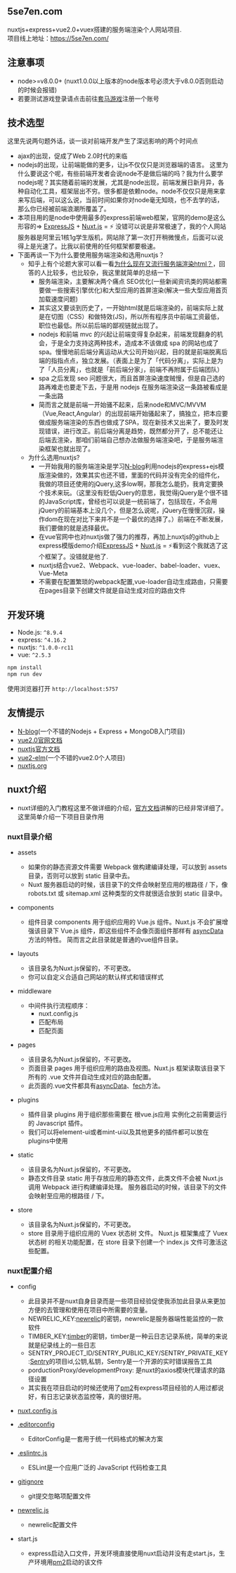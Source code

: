 ## 5se7en.com

nuxtjs+express+vue2.0+vuex搭建的服务端渲染个人网站项目.<br>
项目线上地址：https://5se7en.com/

## 注意事项

- node>=v8.0.0+ (nuxt1.0.0以上版本的node版本号必须大于v8.0.0否则启动的时候会报错)<br>
- 若要测试游戏登录请点击前往[套马游戏](https://www.hybjf.com/game/20170925Activity)注册一个账号

## 技术选型

这里先说两句题外话，谈一谈对前端开发产生了深远影响的两个时间点<br>
- ajax的出现，促成了Web 2.0时代的来临
- nodejs的出现，让前端能做的更多，让js不仅仅只是浏览器端的语言。
这里为什么要说这个呢，有些前端开发者会说node不是做后端的吗？我为什么要学nodejs呢？其实随着前端的发展，尤其是node出现，前端发展日新月异，各种自动化工具，框架层出不穷。很多都是依赖node。node不仅仅只是用来拿来写后端，可以这么说，当前时间如果你对node毫无知晓，也不去学的话，那么你已经被前端浪潮所覆盖了。
- 本项目用的是node中使用最多的express前端web框架，官网的demo是这么形容的=> [ExpressJS](http://expressjs.com/) + [Nuxt.js](https://nuxtjs.org) = :zap:  没错可以说是非常极速了，我的个人网站服务器是阿里云1核1g学生版机，网站除了第一次打开稍微慢点，后面可以说得上是光速了。比我以前使用的任何框架都要极速。
- 下面再谈一下为什么要使用服务端渲染和选用nuxtjs？
    - 知乎上有个论题大家可以看一看[为什么现在又流行服务端渲染html？](https://www.zhihu.com/question/59578433/answer/326694511)，回答的人比较多，也比较杂，我这里就简单的总结一下
        - 服务端渲染，主要解决两个痛点 SEO优化(一些新闻资讯类的网站都需要做一些搜索引擎优化)和大型应用的首屏渲染(解决一些大型应用首页加载速度问题)
        - 其实这又要谈到历史了，一开始html就是后端渲染的，前端实际上就是在切图（CSS）和做特效(JS)，所以所有程序员中前端工资最低，职位也最低。所以前后端的鄙视链就出现了。
        - nodejs 和前端 mvc 的兴起让前端变得复杂起来，前端发现翻身的机会，于是全力支持这两种技术，造成本不该做成 spa 的网站也成了 spa。慢慢地前后端分离运动从大公司开始兴起，目的就是前端脱离后端的指指点点，独立发展。（表面上是为了「代码分离」，实际上是为了「人员分离」，也就是「前后端分家」，前端不再附属于后端团队）
        - spa 之后发现 seo 问题很大，而且首屏渲染速度贼慢，但是自己选的路再难走也要走下去，于是用 nodejs 在服务端渲染这一条路被看成是一条出路
        - 简而言之就是前端一开始骚不起来，后来node和MVC/MVVM（Vue,React,Angular）的出现前端开始骚起来了，搞独立，把本应要做成服务端渲染的东西也做成了SPA，现在新技术又出来了，要及时发现错误，进行改正。前后端分离是趋势，既然都分开了，总不能还让后端去渲染，那咱们前端自己想办法做服务端渲染吧，于是服务端渲染框架也就出现了。
    - 为什么选用nuxtjs?
        - 一开始我用的服务端渲染是学习[N-blog](https://github.com/nswbmw/N-blog)利用nodejs的express+ejs模版渲染做的，效果其实也还不错，里面的代码并没有完全的组件化，我做的项目还使用的jQuery,这多low啊，那我怎么能扔，我肯定要换个技术来玩。（这里没有贬低jQuery的意思，我觉得jQuery是个很不错的JavaScript库，曾经也可以说是一统前端了，包括现在，不会用jQuery的前端基本上没几个，但是怎么说呢，jQuery在慢慢沉寂，操作dom在现在对比下来并不是一个最优的选择了。）前端在不断发展，我们要做的就是选择最优。
        - 在vue官网中也对nuxtjs做了强力的推荐，再加上nuxtjs的github上express模版demo介绍[ExpressJS](http://expressjs.com/) + [Nuxt.js](https://nuxtjs.org) = :zap:看到这个我就选了这个框架了。没错就是他了.
        - nuxtjs结合vue2、Webpack、vue-loader、babel-loader、vuex、Vue-Meta
        - 不需要在配置繁琐的webpack配置,vue-loader自动生成路由，只需要在pages目录下创建文件就是自动生成对应的路由文件

## 开发环境

- Node.js: `^8.9.4`
- express: `^4.16.2`
- nuxtjs: `^1.0.0-rc11`
- vue: `^2.5.3`

```bash
npm install
npm run dev
```

使用浏览器打开 `http://localhost:5757`

## 友情提示

- [N-blog](https://github.com/nswbmw/N-blog)(一个不错的Nodejs + Express + MongoDB入门项目)
- [vue2.0官网文档](https://vuejs.org/)
- [nuxtjs官方文档](https://nuxtjs.org/)
- [vue2-elm](https://github.com/bailicangdu/vue2-elm)(一个不错的vue2.0个人项目)
- [nuxtjs.org](https://github.com/nuxt/nuxtjs.org)

## nuxt介绍

- nuxt详细的入门教程这里不做详细的介绍，[官方文档](https://nuxtjs.org/)讲解的已经非常详细了。这里简单介绍一下项目目录作用

### nuxt目录介绍

- assets
    - 如果你的静态资源文件需要 Webpack 做构建编译处理，可以放到 assets 目录，否则可以放到 static 目录中去。
    - Nuxt 服务器启动的时候，该目录下的文件会映射至应用的根路径 / 下，像 robots.txt 或 sitemap.xml 这种类型的文件就很适合放到 static 目录中。

- components
    - 组件目录 components 用于组织应用的 Vue.js 组件。Nuxt.js 不会扩展增强该目录下 Vue.js 组件，即这些组件不会像页面组件那样有 [asyncData](https://nuxtjs.org/api/) 方法的特性。
    简而言之此目录就是普通的vue组件目录。

- layouts
    - 该目录名为Nuxt.js保留的，不可更改。
    - 你可以自定义合适自己网站的默认样式和错误样式

- middleware
    - 中间件执行流程顺序：
        - nuxt.config.js
        - 匹配布局
        - 匹配页面

- pages
    - 该目录名为Nuxt.js保留的，不可更改。
    - 页面目录 pages 用于组织应用的路由及视图。Nuxt.js 框架读取该目录下所有的 .vue 文件并自动生成对应的路由配置。
    - 此页面的.vue文件都具有[asyncData](https://nuxtjs.org/api/)、[fech](https://nuxtjs.org/api/pages-fetch)方法。

- plugins
    - 插件目录 plugins 用于组织那些需要在 根vue.js应用 实例化之前需要运行的 Javascript 插件。
    - 我们可以将element-ui或者mint-ui以及其他更多的插件都可以放在plugins中使用

- static
    - 该目录名为Nuxt.js保留的，不可更改。
    - 静态文件目录 static 用于存放应用的静态文件，此类文件不会被 Nuxt.js 调用 Webpack 进行构建编译处理。 服务器启动的时候，该目录下的文件会映射至应用的根路径 / 下。

- store
    - 该目录名为Nuxt.js保留的，不可更改。
    - store 目录用于组织应用的 Vuex 状态树 文件。 Nuxt.js 框架集成了 Vuex 状态树 的相关功能配置，在 store 目录下创建一个 index.js 文件可激活这些配置。

### nuxt配置介绍

- config
    - 此目录并不是nuxt自身目录而是一些项目经验促使我添加此目录从来更加方便的去管理和使用在项目中所需要的变量。
    - NEWRELIC_KEY:[newrelic](https://newrelic.com/)的密钥，newrelic是服务器端性能监控的一款软件
    - TIMBER_KEY:[timber](https://timber.io/)的密钥，timber是一种云日志记录系统，简单的来说就是纪录线上的一些日志
    - SENTRY_PROJECT_ID/SENTRY_PUBLIC_KEY/SENTRY_PRIVATE_KEY:[Sentry](https://sentry.io)的项目id,公钥,私钥，Sentry是一个开源的实时错误报告工具
    - porductionProxy/developmentProxy: 是nuxt的axios模块代理请求的路径设置
    - 其实我在项目启动的时候还使用了[pm2](http://pm2.keymetrics.io/)有express项目经验的人用过都说好，有日志记录状态监控等，真的很好用。

- [nuxt.config.js](https://nuxtjs.org/guide/configuration)

- [.editorconfig](http://editorconfig.org/)
    - EditorConfig是一套用于统一代码格式的解决方案

- [.eslintrc.js](https://eslint.org/)
    - ESLint是一个应用广泛的 JavaScript 代码检查工具

- [gitignore](https://git-scm.com/docs/gitignore)
    - git提交忽略项配置文件

- [newrelic.js](https://newrelic.com/)
    - newrelic配置文件

- start.js
    - express启动入口文件，开发环境直接使用nuxt启动并没有走start.js，生产环境用[pm2](http://pm2.keymetrics.io/)启动的该文件
